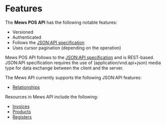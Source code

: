 # Features

The __Mews POS API__ has the following notable features:

- Versioned
- Authenticated
- Follows the [JSON:API specification](https://jsonapi.org/)
- Uses cursor pagination (depending on the operation)

Mews POS API follows to the [JSON:API specification](https://jsonapi.org/) and is REST-based. JSON:API specification requires the use of (application/vnd.api+json) media type for data exchange between the client and the server.

The Mews API currently supports the following JSON:API features:

- [Relationships](./relationships.md)

Resources in Mews API include the following:

- [Invoices](../operations/invoices.md)
- [Products](../operations/products.md)
- [Registers](../operations/registers.md)

